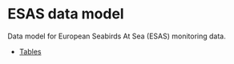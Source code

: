 # ESAS data model

Data model for European Seabirds At Sea (ESAS) monitoring data.

- [Tables](https://inbo.github.io/esas-data-model/tables/)
